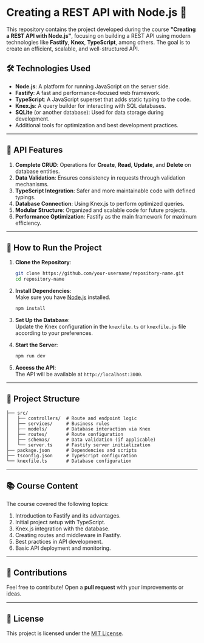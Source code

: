 # Creating a REST API with Node.js 🚀

This repository contains the project developed during the course **"Creating a REST API with Node.js"**, focusing on building a REST API using modern technologies like **Fastify**, **Knex**, **TypeScript**, among others. The goal is to create an efficient, scalable, and well-structured API.

## 🛠️ Technologies Used

- **Node.js**: A platform for running JavaScript on the server side.  
- **Fastify**: A fast and performance-focused web framework.  
- **TypeScript**: A JavaScript superset that adds static typing to the code.  
- **Knex.js**: A query builder for interacting with SQL databases.  
- **SQLite** (or another database): Used for data storage during development.  
- Additional tools for optimization and best development practices.  

---

## 🔧 API Features

1. **Complete CRUD**: Operations for **Create**, **Read**, **Update**, and **Delete** on database entities.  
2. **Data Validation**: Ensures consistency in requests through validation mechanisms.  
3. **TypeScript Integration**: Safer and more maintainable code with defined typings.  
4. **Database Connection**: Using Knex.js to perform optimized queries.  
5. **Modular Structure**: Organized and scalable code for future projects.  
6. **Performance Optimization**: Fastify as the main framework for maximum efficiency.  

---

## 🚀 How to Run the Project

1. **Clone the Repository**:
   ```bash
   git clone https://github.com/your-username/repository-name.git
   cd repository-name
   ```

2. **Install Dependencies**:  
   Make sure you have [Node.js](https://nodejs.org) installed.  
   ```bash
   npm install
   ```

3. **Set Up the Database**:  
   Update the Knex configuration in the `knexfile.ts` or `knexfile.js` file according to your preferences.

4. **Start the Server**:  
   ```bash
   npm run dev
   ```

5. **Access the API**:  
   The API will be available at `http://localhost:3000`.

---

## 📂 Project Structure

```
├── src/
│   ├── controllers/  # Route and endpoint logic
│   ├── services/     # Business rules
│   ├── models/       # Database interaction via Knex
│   ├── routes/       # Route configuration
│   ├── schemas/      # Data validation (if applicable)
│   └── server.ts     # Fastify server initialization
├── package.json      # Dependencies and scripts
├── tsconfig.json     # TypeScript configuration
└── knexfile.ts       # Database configuration
```

---

## 📚 Course Content

The course covered the following topics:

1. Introduction to Fastify and its advantages.  
2. Initial project setup with TypeScript.  
3. Knex.js integration with the database.  
4. Creating routes and middleware in Fastify.  
5. Best practices in API development.  
6. Basic API deployment and monitoring.  

---

## 🤝 Contributions

Feel free to contribute! Open a **pull request** with your improvements or ideas.

---

## 📝 License

This project is licensed under the [MIT License](LICENSE).
